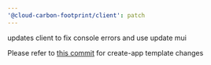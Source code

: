 ```yaml
---
'@cloud-carbon-footprint/client': patch
---
```


updates client to fix console errors and use update mui

Please refer to [this commit](https://github.com/cloud-carbon-footprint/cloud-carbon-footprint/commit/37be2b6c48cbc517fa825e22346091e5a5ae6f69) for create-app template changes
